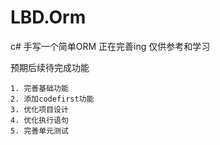 # LBD.Orm
c# 手写一个简单ORM  正在完善ing 仅供参考和学习

预期后续待完成功能

```
1. 完善基础功能
2. 添加codefirst功能
3. 优化项目设计
4. 优化执行语句
5. 完善单元测试
```

 

